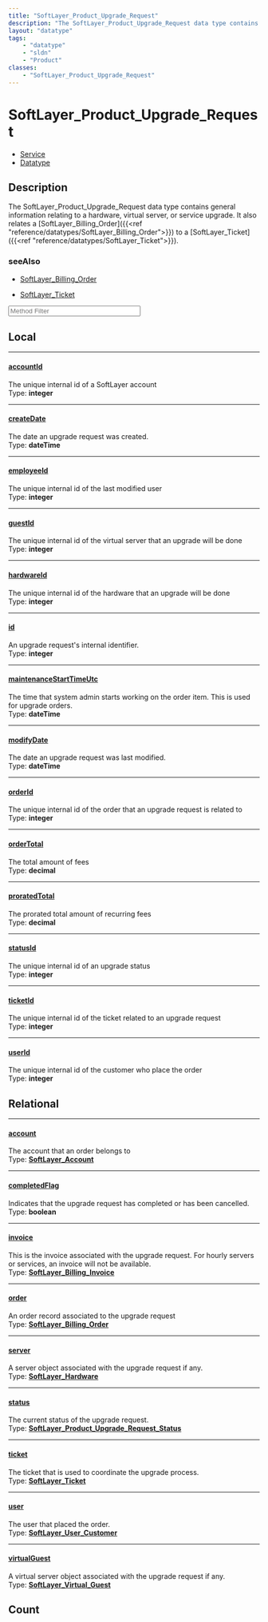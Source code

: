 ```yaml
---
title: "SoftLayer_Product_Upgrade_Request"
description: "The SoftLayer_Product_Upgrade_Request data type contains general information relating to a hardware, virtual server, or... "
layout: "datatype"
tags:
    - "datatype"
    - "sldn"
    - "Product"
classes:
    - "SoftLayer_Product_Upgrade_Request"
---
```


# SoftLayer_Product_Upgrade_Request
<div id='service-datatype'>
    <ul id='sldn-reference-tabs'>
    <li id='service'> <a href='/reference/services/SoftLayer_Product_Upgrade_Request' >Service</a></li>    <li id='datatype'> <a href='/reference/datatypes/SoftLayer_Product_Upgrade_Request' >Datatype</a></li>
    </ul>
</div>

## Description 
The SoftLayer_Product_Upgrade_Request data type contains general information relating to a hardware, virtual server, or service upgrade. It also relates a [SoftLayer_Billing_Order]({{<ref "reference/datatypes/SoftLayer_Billing_Order">}}) to a [SoftLayer_Ticket]({{<ref "reference/datatypes/SoftLayer_Ticket">}}). 



### seeAlso

* [SoftLayer_Billing_Order](/reference/services/SoftLayer_Billing_Order )


* [SoftLayer_Ticket](/reference/datatypes/SoftLayer_Ticket )




<!-- Service Filer BEGIN -->
<div class="view-filters">
        <div class="clearfix">
            <div class="search-input-box">
                <input placeholder="Method Filter" onkeyup="titleSearch(inputId='prop-input', divId='properties', elementClass='prop-row')" 
                    type="text" id="prop-input" value="" size="30" maxlength="128" class="form-text">
            </div>
        </div>
</div>
<!-- Service Filer END -->

<div id="properties" class="content">
<div id="localProperties" class="prop-content" >

## Local
-----
[accountId]: #accountid
#### [accountId]
The unique internal id of a SoftLayer account  
<span class="type-label">Type: </span>**integer**

-----
[createDate]: #createdate
#### [createDate]
The date an upgrade request was created.  
<span class="type-label">Type: </span>**dateTime**

-----
[employeeId]: #employeeid
#### [employeeId]
The unique internal id of the last modified user  
<span class="type-label">Type: </span>**integer**

-----
[guestId]: #guestid
#### [guestId]
The unique internal id of the virtual server that an upgrade will be done  
<span class="type-label">Type: </span>**integer**

-----
[hardwareId]: #hardwareid
#### [hardwareId]
The unique internal id of the hardware that an upgrade will be done  
<span class="type-label">Type: </span>**integer**

-----
[id]: #id
#### [id]
An upgrade request's internal identifier.  
<span class="type-label">Type: </span>**integer**

-----
[maintenanceStartTimeUtc]: #maintenancestarttimeutc
#### [maintenanceStartTimeUtc]
The time that system admin starts working on the order item.  This is used for upgrade orders.  
<span class="type-label">Type: </span>**dateTime**

-----
[modifyDate]: #modifydate
#### [modifyDate]
The date an upgrade request was last modified.  
<span class="type-label">Type: </span>**dateTime**

-----
[orderId]: #orderid
#### [orderId]
The unique internal id of the order that an upgrade request is related to  
<span class="type-label">Type: </span>**integer**

-----
[orderTotal]: #ordertotal
#### [orderTotal]
The total amount of fees  
<span class="type-label">Type: </span>**decimal**

-----
[proratedTotal]: #proratedtotal
#### [proratedTotal]
The prorated total amount of recurring fees  
<span class="type-label">Type: </span>**decimal**

-----
[statusId]: #statusid
#### [statusId]
The unique internal id of an upgrade status  
<span class="type-label">Type: </span>**integer**

-----
[ticketId]: #ticketid
#### [ticketId]
The unique internal id of the ticket related to an upgrade request  
<span class="type-label">Type: </span>**integer**

-----
[userId]: #userid
#### [userId]
The unique internal id of the customer who place the order  
<span class="type-label">Type: </span>**integer**

</div>
<!-- LOCAL PROPERTY END -->

<div id="relationalProperties"  class="prop-content" >

## Relational
-----
[account]: #account
#### [account]
The account that an order belongs to  
<span class="type-label">Type: </span>**<a href='/reference/datatypes/SoftLayer_Account'>SoftLayer_Account </a>**

-----
[completedFlag]: #completedflag
#### [completedFlag]
Indicates that the upgrade request has completed or has been cancelled.  
<span class="type-label">Type: </span>**boolean**

-----
[invoice]: #invoice
#### [invoice]
This is the invoice associated with the upgrade request. For hourly servers or services, an invoice will not be available.  
<span class="type-label">Type: </span>**<a href='/reference/datatypes/SoftLayer_Billing_Invoice'>SoftLayer_Billing_Invoice </a>**

-----
[order]: #order
#### [order]
An order record associated to the upgrade request  
<span class="type-label">Type: </span>**<a href='/reference/datatypes/SoftLayer_Billing_Order'>SoftLayer_Billing_Order </a>**

-----
[server]: #server
#### [server]
A server object associated with the upgrade request if any.  
<span class="type-label">Type: </span>**<a href='/reference/datatypes/SoftLayer_Hardware'>SoftLayer_Hardware </a>**

-----
[status]: #status
#### [status]
The current status of the upgrade request.  
<span class="type-label">Type: </span>**<a href='/reference/datatypes/SoftLayer_Product_Upgrade_Request_Status'>SoftLayer_Product_Upgrade_Request_Status </a>**

-----
[ticket]: #ticket
#### [ticket]
The ticket that is used to coordinate the upgrade process.  
<span class="type-label">Type: </span>**<a href='/reference/datatypes/SoftLayer_Ticket'>SoftLayer_Ticket </a>**

-----
[user]: #user
#### [user]
The user that placed the order.  
<span class="type-label">Type: </span>**<a href='/reference/datatypes/SoftLayer_User_Customer'>SoftLayer_User_Customer </a>**

-----
[virtualGuest]: #virtualguest
#### [virtualGuest]
A virtual server object associated with the upgrade request if any.  
<span class="type-label">Type: </span>**<a href='/reference/datatypes/SoftLayer_Virtual_Guest'>SoftLayer_Virtual_Guest </a>**


## Count
</div>


